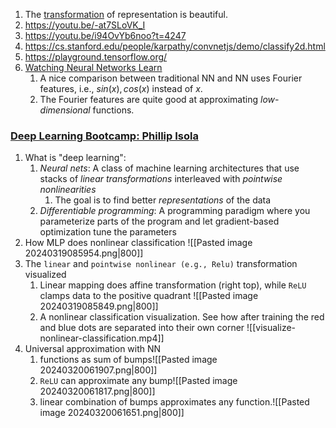 1. The [transformation](https://youtu.be/-at7SLoVK_I?t=386) of representation is beautiful. 
2. https://youtu.be/-at7SLoVK_I 
3. https://youtu.be/i94OvYb6noo?t=4247
4. https://cs.stanford.edu/people/karpathy/convnetjs/demo/classify2d.html
5. https://playground.tensorflow.org/
6. [Watching Neural Networks Learn](https://www.youtube.com/@EmergentGarden)
	1. A nice comparison between traditional NN and NN uses Fourier features, i.e., $sin(x), cos(x)$ instead of $x$.
	2. The Fourier features are quite good at approximating *low-dimensional* functions.


### [Deep Learning Bootcamp: Phillip Isola](https://youtu.be/UEJqxSVtfY0)
1. What is "deep learning":
	1. *Neural nets*: A class of machine learning architectures that use stacks of *linear transformations* interleaved with *pointwise nonlinearities*
		1. The goal is to find better *representations* of the data
	2. *Differentiable programming*: A programming paradigm where you parameterize parts of the program and let gradient-based optimization tune the parameters
2. How MLP does nonlinear classification ![[Pasted image 20240319085954.png|800]]
3. The `linear` and `pointwise nonlinear (e.g., Relu)` transformation visualized
	1. Linear mapping does affine transformation (right top), while `ReLU` clamps data to the positive quadrant ![[Pasted image 20240319085849.png|800]]
	2. A nonlinear classification visualization. See how after training the red and blue dots are separated into their own corner ![[visualize-nonlinear-classification.mp4]]
4. Universal approximation with NN
	1. functions as sum of bumps![[Pasted image 20240320061907.png|800]]
	2. `ReLU` can approximate any bump![[Pasted image 20240320061817.png|800]]
	3. linear combination of bumps approximates any function.![[Pasted image 20240320061651.png|800]]